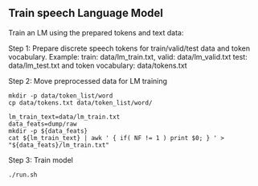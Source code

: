 ## Train speech Language Model

Train an LM using the prepared tokens and text data:

Step 1:  Prepare discrete speech tokens for train/valid/test data and token vocabulary. Example: train: data/lm_train.txt, valid: data/lm_valid.txt test: data/lm_test.txt and token vocabulary: data/tokens.txt

Step 2: Move preprocessed data for LM training
```
mkdir -p data/token_list/word
cp data/tokens.txt data/token_list/word/

lm_train_text=data/lm_train.txt
data_feats=dump/raw
mkdir -p ${data_feats}
cat ${lm_train_text} | awk ' { if( NF != 1 ) print $0; } ' > "${data_feats}/lm_train.txt"
```

Step 3: Train model
```
./run.sh
```
